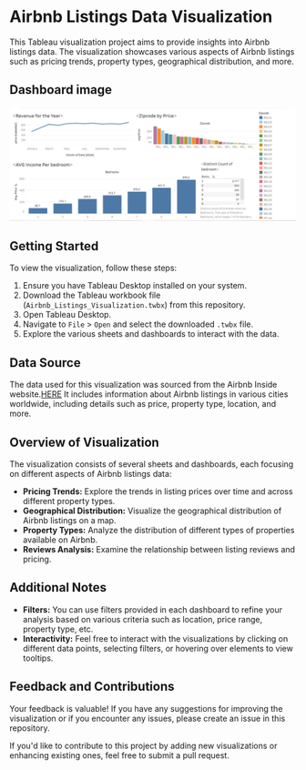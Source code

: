 
# Airbnb Listings Data Visualization

This Tableau visualization project aims to provide insights into Airbnb listings data. The visualization showcases various aspects of Airbnb listings such as pricing trends, property types, geographical distribution, and more.
## Dashboard image
![Dashboard Image](dashboard.png)

## Getting Started

To view the visualization, follow these steps:

1. Ensure you have Tableau Desktop installed on your system.
2. Download the Tableau workbook file (`Airbnb_Listings_Visualization.twbx`) from this repository.
3. Open Tableau Desktop.
4. Navigate to `File` > `Open` and select the downloaded `.twbx` file.
5. Explore the various sheets and dashboards to interact with the data.

## Data Source

The data used for this visualization was sourced from the Airbnb Inside website.[HERE](https://www.kaggle.com/datasets/alexanderfreberg/airbnb-listings-2016-dataset) It includes information about Airbnb listings in various cities worldwide, including details such as price, property type, location, and more.

## Overview of Visualization

The visualization consists of several sheets and dashboards, each focusing on different aspects of Airbnb listings data:

- **Pricing Trends:** Explore the trends in listing prices over time and across different property types.
- **Geographical Distribution:** Visualize the geographical distribution of Airbnb listings on a map.
- **Property Types:** Analyze the distribution of different types of properties available on Airbnb.
- **Reviews Analysis:** Examine the relationship between listing reviews and pricing.

## Additional Notes

- **Filters:** You can use filters provided in each dashboard to refine your analysis based on various criteria such as location, price range, property type, etc.
- **Interactivity:** Feel free to interact with the visualizations by clicking on different data points, selecting filters, or hovering over elements to view tooltips.

## Feedback and Contributions

Your feedback is valuable! If you have any suggestions for improving the visualization or if you encounter any issues, please create an issue in this repository.

If you'd like to contribute to this project by adding new visualizations or enhancing existing ones, feel free to submit a pull request.


